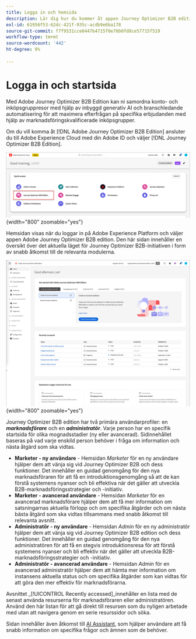 ```yaml
---
title: Logga in och hemsida
description: Lär dig hur du kommer åt appen Journey Optimizer B2B edition och använder hemsidesinformationen.
exl-id: 61956f53-62dc-421f-935c-acdb9e6ba178
source-git-commit: f7f9531cce6447b4715f0e76b0fd8ce57715f519
workflow-type: tm+mt
source-wordcount: '442'
ht-degree: 0%

---
```


# Logga in och startsida

Med Adobe Journey Optimizer B2B Edition kan ni samordna konto- och inköpsgruppresor med hjälp av inbyggd generativ AI och branschledande automatisering för att maximera efterfrågan på specifika erbjudanden med hjälp av marknadsföringskvalificerade inköpsgrupper.

<!-- Requirements?
-->
Om du vill komma åt [!DNL Adobe Journey Optimizer B2B Edition] ansluter du till Adobe Experience Cloud med din Adobe ID och väljer [!DNL Journey Optimizer B2B Edition].

![Adobe Experience Platform-appar](./assets/experience-cloud-apps.png){width="800" zoomable="yes"}

Hemsidan visas när du loggar in på Adobe Experience Platform och väljer appen Adobe Journey Optimizer B2B edition. Den här sidan innehåller en översikt över det aktuella läget för Journey Optimizer B2B-initiativen i form av <!-- refined insights and--> snabb åtkomst till de relevanta modulerna. <!-- It also provides information about the ideal next action to take and where to find the comprehensive set of tutorials and documentation. -->

![Journey Optimizer B2B edition - startsida](./assets/home-page.png){width="800" zoomable="yes"}

Journey Optimizer B2B edition har två primära användarprofiler: en _**marknadsförare**_ och en _**administratör**_. Varje person har en specifik startsida för olika mognadsstadier (ny eller avancerad). Sidinnehållet baseras på vad varje enskild person behöver i fråga om information och nästa åtgärd som ska vidtas.

* **Marketer - ny användare** - Hemsidan _Marketer_ för en ny användare hjälper dem att vänja sig vid Journey Optimizer B2B och dess funktioner. Det innehåller en guidad genomgång för den nya marknadsföraren för att få en introduktionsgenomgång så att de kan förstå systemens nyanser och bli effektiva när det gäller att utveckla B2B-marknadsföringsstrategier och -initiativ.
* **Marketer - avancerad användare** - Hemsidan _Marketer_ för en avancerad marknadsförare hjälper dem att få mer information om satsningarnas aktuella förlopp och om specifika åtgärder och om nästa bästa åtgärd som ska vidtas tillsammans med snabb åtkomst till relevanta avsnitt.
* **Administratör - ny användare** - Hemsidan _Admin_ för en ny administratör hjälper dem att vänja sig vid Journey Optimizer B2B edition och dess funktioner. Det innehåller en guidad genomgång för den nya administratören för att få en stegvis introduktionsresa för att förstå systemens nyanser och bli effektiv när det gäller att utveckla B2B-marknadsföringsstrategier och -initiativ.
* **Administratör - avancerad användare** - Hemsidan _Admin_ för en avancerad administratör hjälper dem att hämta mer information om instansens aktuella status och om specifika åtgärder som kan vidtas för att göra den mer effektiv för marknadsförarna.

Avsnittet _[!UICONTROL Recently accessed]_innehåller en lista med de senast använda resurserna för marknadsföraren eller administratören. Använd den här listan för att gå direkt till resursen som du nyligen arbetade med utan att navigera genom en serie resurssidor och söka.

Sidan innehåller även åtkomst till [AI Assistant](./start/ai-assistant.md), som hjälper användare att få snabb information om specifika frågor och ämnen som de behöver.<!-- and to obtain specific recommendations for their challenges or objectives-->

<!-- 

## Marketer - new user

The Marketer home page for a new user consists of three rows that assist the marketer in getting accustomed to Journey Optimizer B2B and its capabilities. It also provides a view of the latest journeys that have been created, which can serve as a starting point for a new user.

The first row consists of a guided walkthrough for the new marketer to obtain an onboarding walkthrough so that they can understand the nuances of the system and become efficient in developing B2B marketing strategies and initiatives.

The second row consists of the recent AJO B2B journeys that have been created across the platform so that the marketer can get inspiration for the best practices to create an account journey.

The third row consists of the learning resources that can help a marketer gain more information on a specific topic.

## Marketer - advanced user

The Marketer home page for an advanced marketer consists of four rows that assists the marketer in obtaining more information on the current progress of the initiatives and on specific actions and on the next best action to be taken along with quick access to relevant sections.

The first row consists of the next set of actions that a B2B marketer can take based on the previous actions taken and the current state of the initiative, which provides a prompt for the user to make the next move that would align to the objective of the initiatives and help them reach the goals quickly.

The second row consists of the most recent assets accessed by the marketer to make it easier for the marketer to locate them and make updates to the same.

The third row consists of the Key Performance Indicators that can help the marketer gauge the overall performance of the marketing initiatives.

The fourth row consists of the learning resources that can help a marketer gain more information on a specific topic.

## Administrator - new user

The _Admin_ home page for a new administrator consists of three rows that assists the administrator in getting accustomed to Journey Optimizer B2B Edition and its capabilities, and provides a view of the latest journeys that have been created that can serve as a starting point for a new user.

The first row consists of a guided walkthrough for the new marketer to obtain a step-by-step onboarding journey to understand the nuances of the system and become efficient in developing B2B marketing strategies and initiatives with AJO B2B.

The second row consists of the recent assets used by the B2B marketers in a single table to make it easier for the administrator to know which assets are currently under focus.

The third row consists of the learning resources that would help an administrator gain more information on a specific topic.

## Administrator - advanced user

The _Admin_ home page for an advanced administrator consists of four rows that assists the administrator in obtaining more information about the current status of the instance and on specific actions that can be taken to make it more efficient and effective for the marketers.

The first row consists of the next set of actions that an administrator can take based on the previous actions taken and the current state of the instance. It serves as a prompt for the administrator to make the necessary updates to the parameters of the instances such as user permissions or any specific module configurations.

The second row consists of the recent assets used by the B2B marketers in a single table to make it easier for the administrator to know which assets are currently under focus.

The third row consists of the Key Performance Indicators that would help the administrators gauge the progress of the instance in terms of operational parameters such as users and usage.

The fourth row consists of the learning resources that would help the administrator gain more information on a specific topic.

-->